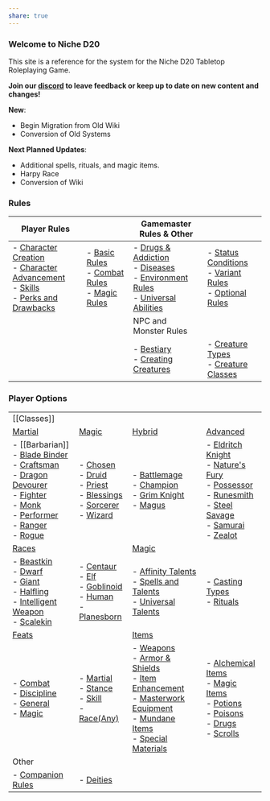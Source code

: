 ```yaml
---
share: true
---
```

### Welcome to Niche D20
This site is a reference for the system for the Niche D20 Tabletop Roleplaying Game.

**Join our [discord](https://discord.gg/EtvTQUtacV) to leave feedback or keep up to date on new content and changes!**

**New**:

- Begin Migration from Old Wiki
- Conversion of Old Systems

**Next Planned Updates**:

- Additional spells, rituals, and magic items.
- Harpy Race
- Conversion of Wiki
### Rules

|Player Rules|   |Gamemaster Rules & Other|   |
|---|---|---|---|
|- [Character Creation](https://niched20.miraheze.org/wiki/Character_Creation "Character Creation")<br>- [Character Advancement](https://niched20.miraheze.org/wiki/Character_Advancement "Character Advancement")<br>- [Skills](https://niched20.miraheze.org/wiki/Skills "Skills")<br>- [Perks and Drawbacks](https://niched20.miraheze.org/wiki/Perks "Perks")|- [Basic Rules](https://niched20.miraheze.org/wiki/Basic_Rules "Basic Rules")<br>- [Combat Rules](https://niched20.miraheze.org/wiki/Combat "Combat")<br>- [Magic Rules](https://niched20.miraheze.org/wiki/Magic/Rules "Magic/Rules")|- [Drugs & Addiction](https://niched20.miraheze.org/wiki/Addiction "Addiction")<br>- [Diseases](https://niched20.miraheze.org/wiki/Diseases "Diseases")<br>- [Environment Rules](https://niched20.miraheze.org/wiki/Environment_Rules "Environment Rules")<br>- [Universal Abilities](https://niched20.miraheze.org/wiki/Universal_Abilities "Universal Abilities")|- [Status Conditions](https://niched20.miraheze.org/wiki/Conditions "Conditions")<br>- [Variant Rules](https://niched20.miraheze.org/wiki/Variant_Rules "Variant Rules")<br>- [Optional Rules](https://niched20.miraheze.org/wiki/Optional_Rules "Optional Rules")|
|||NPC and Monster Rules|   |
|||- [Bestiary](https://niched20.miraheze.org/wiki/Bestiary "Bestiary")<br>- [Creating Creatures](https://niched20.miraheze.org/wiki/Creating_Creatures "Creating Creatures")|- [Creature Types](https://niched20.miraheze.org/wiki/Creature_Types "Creature Types")<br>- [Creature Classes](https://niched20.miraheze.org/wiki/Creature_Classes "Creature Classes")|

### Player Options

|                                                                                                                                                                                                                                                                                                                                                                                                                                                                                                                                                                                                                                                                                                                                                          |                                                                                                                                                                                                                                                                                                                                                                                                                                                                                                                                        |                                                                                                                                                                                                                                                                                                                                                                                                                                                                                                                                                                                                                  |                                                                                                                                                                                                                                                                                                                                                                                                                                                                                                                                                                                                                                                                                     |
| -------------------------------------------------------------------------------------------------------------------------------------------------------------------------------------------------------------------------------------------------------------------------------------------------------------------------------------------------------------------------------------------------------------------------------------------------------------------------------------------------------------------------------------------------------------------------------------------------------------------------------------------------------------------------------------------------------------------------------------------------------- | -------------------------------------------------------------------------------------------------------------------------------------------------------------------------------------------------------------------------------------------------------------------------------------------------------------------------------------------------------------------------------------------------------------------------------------------------------------------------------------------------------------------------------------- | ---------------------------------------------------------------------------------------------------------------------------------------------------------------------------------------------------------------------------------------------------------------------------------------------------------------------------------------------------------------------------------------------------------------------------------------------------------------------------------------------------------------------------------------------------------------------------------------------------------------- | ----------------------------------------------------------------------------------------------------------------------------------------------------------------------------------------------------------------------------------------------------------------------------------------------------------------------------------------------------------------------------------------------------------------------------------------------------------------------------------------------------------------------------------------------------------------------------------------------------------------------------------------------------------------------------------- |
| [[Classes]]                                                                                                                                                                                                                                                                                                                                                                                                                                                                                                                                                                                                                                                                                                                                              |                                                                                                                                                                                                                                                                                                                                                                                                                                                                                                                                        |                                                                                                                                                                                                                                                                                                                                                                                                                                                                                                                                                                                                                  |                                                                                                                                                                                                                                                                                                                                                                                                                                                                                                                                                                                                                                                                                     |
| [Martial](https://niched20.miraheze.org/wiki/Martial_Classes "Martial Classes")                                                                                                                                                                                                                                                                                                                                                                                                                                                                                                                                                                                                                                                                          | [Magic](https://niched20.miraheze.org/wiki/Magic/Rules "Magic/Rules")                                                                                                                                                                                                                                                                                                                                                                                                                                                                  | [Hybrid](https://niched20.miraheze.org/wiki/Hybrid_Classes "Hybrid Classes")                                                                                                                                                                                                                                                                                                                                                                                                                                                                                                                                     | [Advanced](https://niched20.miraheze.org/wiki/Advanced_Classes "Advanced Classes")                                                                                                                                                                                                                                                                                                                                                                                                                                                                                                                                                                                                  |
| - [[Barbarian]]<br>- [Blade Binder](https://niched20.miraheze.org/wiki/Classes/Blade_Binder "Classes/Blade Binder")<br>- [Craftsman](https://niched20.miraheze.org/wiki/Classes/Craftsman "Classes/Craftsman")<br>- [Dragon Devourer](https://niched20.miraheze.org/wiki/Classes/Dragon_Devourer "Classes/Dragon Devourer")<br>- [Fighter](https://niched20.miraheze.org/wiki/Classes/Fighter "Classes/Fighter")<br>- [Monk](https://niched20.miraheze.org/wiki/Classes/Monk "Classes/Monk")<br>- [Performer](https://niched20.miraheze.org/wiki/Classes/Performer "Classes/Performer")<br>- [Ranger](https://niched20.miraheze.org/wiki/Classes/Ranger "Classes/Ranger")<br>- [Rogue](https://niched20.miraheze.org/wiki/Classes/Rogue "Classes/Rogue") | - [Chosen](https://niched20.miraheze.org/wiki/Classes/Chosen "Classes/Chosen")<br>- [Druid](https://niched20.miraheze.org/wiki/Classes/Druid "Classes/Druid")<br>- [Priest](https://niched20.miraheze.org/wiki/Classes/Priest "Classes/Priest")<br>    - [Blessings](https://niched20.miraheze.org/wiki/Classes/Priest/Blessings "Classes/Priest/Blessings")<br>- [Sorcerer](https://niched20.miraheze.org/wiki/Classes/Sorcerer "Classes/Sorcerer")<br>- [Wizard](https://niched20.miraheze.org/wiki/Classes/Wizard "Classes/Wizard") | - [Battlemage](https://niched20.miraheze.org/wiki/Classes/Battlemage "Classes/Battlemage")<br>- [Champion](https://niched20.miraheze.org/wiki/Classes/Champion "Classes/Champion")<br>- [Grim Knight](https://niched20.miraheze.org/wiki/Classes/Grim_Knight "Classes/Grim Knight")<br>- [Magus](https://niched20.miraheze.org/wiki/Classes/Magus "Classes/Magus")                                                                                                                                                                                                                                               | - [Eldritch Knight](https://niched20.miraheze.org/wiki/Classes/Eldritch_Knight "Classes/Eldritch Knight")<br>- [Nature's Fury](https://niched20.miraheze.org/wiki/Classes/Nature%27s_Fury "Classes/Nature's Fury")<br>- [Possessor](https://niched20.miraheze.org/wiki/Classes/Possessor "Classes/Possessor")<br>- [Runesmith](https://niched20.miraheze.org/wiki/Classes/Runesmith "Classes/Runesmith")<br>- [Steel Savage](https://niched20.miraheze.org/wiki/Classes/Steel_Savage "Classes/Steel Savage")<br>- [Samurai](https://niched20.miraheze.org/wiki/Classes/Samurai "Classes/Samurai")<br>- [Zealot](https://niched20.miraheze.org/wiki/Classes/Zealot "Classes/Zealot") |
| [Races](https://niched20.miraheze.org/wiki/Races "Races")                                                                                                                                                                                                                                                                                                                                                                                                                                                                                                                                                                                                                                                                                                |                                                                                                                                                                                                                                                                                                                                                                                                                                                                                                                                        | [Magic](https://niched20.miraheze.org/wiki/Magic "Magic")                                                                                                                                                                                                                                                                                                                                                                                                                                                                                                                                                        |                                                                                                                                                                                                                                                                                                                                                                                                                                                                                                                                                                                                                                                                                     |
| - [Beastkin](https://niched20.miraheze.org/wiki/Races/Beastkin "Races/Beastkin")<br>- [Dwarf](https://niched20.miraheze.org/wiki/Races/Dwarf "Races/Dwarf")<br>- [Giant](https://niched20.miraheze.org/wiki/Races/Giant "Races/Giant")<br>- [Halfling](https://niched20.miraheze.org/wiki/Races/Halfling "Races/Halfling")<br>- [Intelligent Weapon](https://niched20.miraheze.org/wiki/Races/Intelligent_Weapon "Races/Intelligent Weapon")<br>- [Scalekin](https://niched20.miraheze.org/wiki/Races/Scalekin "Races/Scalekin")                                                                                                                                                                                                                         | - [Centaur](https://niched20.miraheze.org/wiki/Races/Centaur "Races/Centaur")<br>- [Elf](https://niched20.miraheze.org/wiki/Races/Elf "Races/Elf")<br>- [Goblinoid](https://niched20.miraheze.org/wiki/Races/Orc "Races/Orc")<br>- [Human](https://niched20.miraheze.org/wiki/Races/Human "Races/Human")<br>- [Planesborn](https://niched20.miraheze.org/wiki/Races/Planesborn "Races/Planesborn")                                                                                                                                     | - [Affinity Talents](https://niched20.miraheze.org/wiki/Magic/Affinity_Talents "Magic/Affinity Talents")<br>- [Spells and Talents](https://niched20.miraheze.org/wiki/Magic/Spells "Magic/Spells")<br>- [Universal Talents](https://niched20.miraheze.org/wiki/Magic/Universal_Talents "Magic/Universal Talents")                                                                                                                                                                                                                                                                                                | - [Casting Types](https://niched20.miraheze.org/wiki/Magic/Rules/Casting_Type "Magic/Rules/Casting Type")<br>- [Rituals](https://niched20.miraheze.org/wiki/Magic/Rituals "Magic/Rituals")                                                                                                                                                                                                                                                                                                                                                                                                                                                                                          |
| [Feats](https://niched20.miraheze.org/wiki/Feats "Feats")                                                                                                                                                                                                                                                                                                                                                                                                                                                                                                                                                                                                                                                                                                |                                                                                                                                                                                                                                                                                                                                                                                                                                                                                                                                        | [Items](https://niched20.miraheze.org/wiki/Items "Items")                                                                                                                                                                                                                                                                                                                                                                                                                                                                                                                                                        |                                                                                                                                                                                                                                                                                                                                                                                                                                                                                                                                                                                                                                                                                     |
| - [Combat](https://niched20.miraheze.org/wiki/Feats/Combat "Feats/Combat")<br>- [Discipline](https://niched20.miraheze.org/wiki/Feats/Discipline "Feats/Discipline")<br>- [General](https://niched20.miraheze.org/wiki/Feats/General "Feats/General")<br>- [Magic](https://niched20.miraheze.org/wiki/Feats/Magic "Feats/Magic")                                                                                                                                                                                                                                                                                                                                                                                                                         | - [Martial](https://niched20.miraheze.org/wiki/Feats/Martial "Feats/Martial")<br>- [Stance](https://niched20.miraheze.org/wiki/Feats/Stance "Feats/Stance")<br>- [Skill](https://niched20.miraheze.org/wiki/Feats/Skill "Feats/Skill")<br>- [Race(Any)](https://niched20.miraheze.org/wiki/Feats/Race "Feats/Race")                                                                                                                                                                                                                    | - [Weapons](https://niched20.miraheze.org/wiki/Items/Weapons "Items/Weapons")<br>- [Armor & Shields](https://niched20.miraheze.org/wiki/Items/Armor_%26_Shields "Items/Armor & Shields")<br>- [Item Enhancement](https://niched20.miraheze.org/wiki/Items/Enhancement "Items/Enhancement")<br>- [Masterwork Equipment](https://niched20.miraheze.org/wiki/Items/Masterwork "Items/Masterwork")<br>- [Mundane Items](https://niched20.miraheze.org/wiki/Items/Mundane_Items "Items/Mundane Items")<br>- [Special Materials](https://niched20.miraheze.org/wiki/Items/Special_Materials "Items/Special Materials") | - [Alchemical Items](https://niched20.miraheze.org/wiki/Alchemical_Items "Alchemical Items")<br>- [Magic Items](https://niched20.miraheze.org/wiki/Items/Magic_Items "Items/Magic Items")<br>- [Potions](https://niched20.miraheze.org/wiki/Potions "Potions")<br>- [Poisons](https://niched20.miraheze.org/wiki/Poisons "Poisons")<br>- [Drugs](https://niched20.miraheze.org/wiki/Items/Drugs "Items/Drugs")<br>- [Scrolls](https://niched20.miraheze.org/wiki/Scrolls "Scrolls")                                                                                                                                                                                                 |
| Other                                                                                                                                                                                                                                                                                                                                                                                                                                                                                                                                                                                                                                                                                                                                                    |                                                                                                                                                                                                                                                                                                                                                                                                                                                                                                                                        |                                                                                                                                                                                                                                                                                                                                                                                                                                                                                                                                                                                                                  |                                                                                                                                                                                                                                                                                                                                                                                                                                                                                                                                                                                                                                                                                     |
| - [Companion Rules](https://niched20.miraheze.org/wiki/Companion_Rules "Companion Rules")                                                                                                                                                                                                                                                                                                                                                                                                                                                                                                                                                                                                                                                                | - [Deities](https://niched20.miraheze.org/wiki/Deities "Deities")                                                                                                                                                                                                                                                                                                                                                                                                                                                                      |                                                                                                                                                                                                                                                                                                                                                                                                                                                                                                                                                                                                                  |                                                                                                                                                                                                                                                                                                                                                                                                                                                                                                                                                                                                                                                                                     |